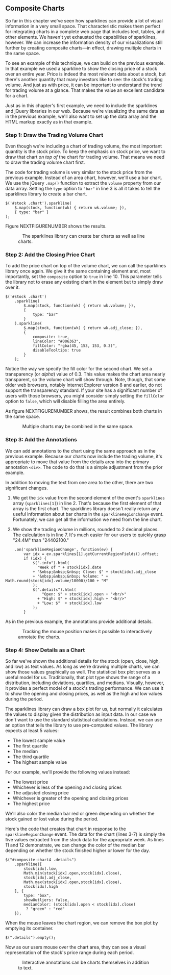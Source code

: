 ## Composite Charts

So far in this chapter we've seen how sparklines can provide a lot of visual information in a very small space. That characteristic makes them perfect for integrating charts in a complete web page that includes text, tables, and other elements. We haven't yet exhausted the capabilities of sparklines, however. We can increase the information density of our visualizations still further by creating composite charts—in effect, drawing multiple charts in the same space.

To see an example of this technique, we can build on the previous example. In that example we used a sparkline to show the closing price of a stock over an entire year. Price is indeed the most relevant data about a stock, but there's another quantity that many investors like to see: the stock's trading volume. And just as with price, it can be important to understand the trend for trading volume at a glance. That makes the value an excellent candidate for a chart.

Just as in this chapter's first example, we need to include the sparklines and jQuery libraries in our web. Because we're visualizing the same data as in the previous example, we'll also want to set up the data array and the <span class="smcp">HTML</span> markup exactly as in that example.

### Step 1: Draw the Trading Volume Chart

Even though we're including a chart of trading volume, the most important quantity is the stock price. To keep the emphasis on stock price, we want to draw that chart _on top of_ the chart for trading volume. That means we need to draw the trading volume chart first.

The code for trading volume is very similar to the stock price from the previous example. Instead of an area chart, however, we'll use a bar chart. We use the jQuery `.map()` function to extract the `volume` property from our data array. Setting the `type` option to `"bar"` in line 3 is all it takes to tell the sparklines library to create a bar chart.

``` {.javascript .numberLines .line-3}
$('#stock .chart').sparkline(
    $.map(stock, function(wk) { return wk.volume; }),
    { type: "bar" }
);
```

Figure NEXTFIGURENUMBER shows the results.

<figure>
<div id="composite-chart1">
<div style="float:left">
<div class="chart"></div>
<div class="info" style="font-size:0.8em">&nbsp;</div>
</div>
<div style="float:left">
<div class="details" style="font-size:0.8em;line-height:1.3em;padding-left:10px;padding-top:1px"></div>
</div>
</div>
<figcaption>The sparklines library can create bar charts as well as line charts.</figcaption>
</figure>

### Step 2: Add the Closing Price Chart

To add the price chart on top of the volume chart, we can call the sparklines library once again. We give it the same containing element and, most importantly, set the `composite` option to `true` in line 10. This parameter tells the library not to erase any existing chart in the element but to simply draw over it.

``` {.javascript .numberLines .line-10}
$('#stock .chart')
    .sparkline(
        $.map(stock, function(wk) { return wk.volume; }),
        { 
            type: "bar" 
        }
    ).sparkline(
        $.map(stock, function(wk) { return wk.adj_close; }),
        {
            composite: true,
            lineColor: "#006363",
            fillColor: "rgba(45, 153, 153, 0.3)",
            disableTooltips: true
        }
    );
```

Notice the way we specify the fill color for the second chart. We set a transparency (or _alpha_) value of 0.3. This value makes the chart area nearly transparent, so the volume chart will show through. Note, though, that some older web browsers, notably Internet Explorer version 8 and earlier, do not support the transparency standard. If your site has a significant number of users with those browsers, you might consider simply setting the `fillColor` option to `false`, which will disable filling the area entirely.

As figure NEXTFIGURENUMBER shows, the result combines both charts in the same space.

<figure>
<div id="composite-chart2">
<div style="float:left">
<div class="chart"></div>
<div class="info" style="font-size:0.8em">&nbsp;</div>
</div>
<div style="float:left">
<div class="details" style="font-size:0.8em;line-height:1.3em;padding-left:10px;padding-top:1px"></div>
</div>
</div>
<figcaption>Multiple charts may be combined in the same space.</figcaption>
</figure>

### Step 3: Add the Annotations

We can add annotations to the chart using the same approach as in the previous example. Because our charts now include the trading volume, it's appropriate to move that value from the details area into the primary annotation `<div>`. The code to do that is a simple adjustment from the prior example.

In addition to moving the text from one area to the other, there are two significant changes.

1. We get the ``idx`` value from the second element of the event's `sparklines` array (`sparklines[1]`) in line 2. That's because the first element of that array is the first chart. The sparklines library doesn't really return any useful information about bar charts in the `sparklineRegionChange` event. Fortunately, we can get all the information we need from the line chart.2. We show the trading volume in millions, rounded to 2 decimal places. The calculation is in line 7. It's much easier for our users to quickly grasp "24.4M" than "24402100."
``` {.javascript .numberLines .line-2 .line-7}
    .on('sparklineRegionChange', function(ev) {
        var idx = ev.sparklines[1].getCurrentRegionFields().offset;
        if (idx) {
            $(".info").html(
              "Week of " + stock[idx].date 
            + "&nbsp;&nbsp;&nbsp; Close: $" + stock[idx].adj_close
            + "&nbsp;&nbsp;&nbsp; Volume: " + Math.round(stock[idx].volume/10000)/100 + "M"
            );
            $(".details").html(
                "Open: $" + stock[idx].open + "<br/>"
              + "High: $" + stock[idx].high + "<br/>"
              + "Low: $"  + stock[idx].low
            );
        }
```
As in the previous example, the annotations provide additional details.

<figure>
<div id="composite-chart3">
<div style="float:left">
<div class="chart"></div>
<div class="info" style="font-size:0.8em">&nbsp;</div>
</div>
<div style="float:left">
<div class="details" style="font-size:0.8em;line-height:1.3em;padding-left:10px;padding-top:1px"></div>
</div>
</div>
<figcaption>Tracking the mouse position makes it possible to interactively annotate the charts.</figcaption>
</figure>

### Step 4: Show Details as a Chart

So far we've shown the additional details for the stock (open, close, high, and low) as text values. As long as we're drawing multiple charts, we can show those values graphically as well. The statistical box plot serves as a useful model for us. Traditionally, that plot type shows the range of a distribution, including deviations, quartiles, and medians. Visually, however, it provides a perfect model of a stock's trading performance. We can use it to show the opening and closing prices, as well as the high and low values during the period.

The sparklines library can draw a box plot for us, but normally it calculates the values to display given the distribution as input data. In our case we don't want to use the standard statistical calculations. Instead, we can use an option that tells the library to use pre-computed values. The library expects at least 5 values:

* The lowest sample value
* The first quartile
* The median
* The third quartile
* The highest sample value

For our example, we'll provide the following values instead:

* The lowest price
* Whichever is less of the opening and closing prices
* The adjusted closing price
* Whichever is greater of the opening and closing prices
* The highest price

We'll also color the median bar red or green depending on whether the stock gained or lost value during the period.

Here's the code that creates that chart in response to the `sparklineRegionChange` event. The data for the chart (lines 3-7) is simply the five values extracted from the stock data for the appropriate week. As lines 11 and 12 demonstrate, we can change the color of the median bar depending on whether the stock finished higher or lower for the day.

``` {.javascript .numberLines}
$("#composite-chart4 .details")
    .sparkline([
        stock[idx].low, 
        Math.min(stock[idx].open,stock[idx].close), 
        stock[idx].adj_close, 
        Math.max(stock[idx].open,stock[idx].close), 
        stock[idx].high
    ], {
        type: "box",
        showOutliers: false,
        medianColor: (stock[idx].open < stock[idx].close)
         ? "green" : "red"
    });
```

When the mouse leaves the chart region, we can remove the box plot by emptying its container.

``` {.javascript .numberLines}
$(".details").empty();
```

Now as our users mouse over the chart area, they can see a visual representation of the stock's price range during each period.

<figure>
<div id="composite-chart4">
<div style="float:left">
<div class="chart"></div>
<div class="info" style="font-size:0.8em">&nbsp;</div>
</div>
<div style="float:left">
<div class="details" style="font-size:0.8em;line-height:1.3em;padding-left:10px;padding-top:1px"></div>
</div>
</div>
<figcaption>Interactive annotations can be charts themselves in addition to text.</figcaption>
</figure>

<script>
;(function(){

    draw = function() {

        var stock = [
          { date: "2012-01-03", open: 409.40, high: 422.75, low: 409.00, close: 422.40, volume: 10283900, adj_close: 416.26 },
          { date: "2012-01-09", open: 425.50, high: 427.75, low: 418.66, close: 419.81, volume:  9327900, adj_close: 413.70 },
          { date: "2012-01-17", open: 424.20, high: 431.37, low: 419.75, close: 420.30, volume: 10673200, adj_close: 414.19 },
          { date: "2012-01-23", open: 422.67, high: 454.45, low: 419.55, close: 447.28, volume: 17397900, adj_close: 440.77 },
          { date: "2012-01-30", open: 445.71, high: 460.00, low: 445.39, close: 459.68, volume: 10817600, adj_close: 452.99 },
          { date: "2012-02-06", open: 458.38, high: 497.62, low: 458.20, close: 493.42, volume: 17778800, adj_close: 486.24 },
          { date: "2012-02-13", open: 499.53, high: 526.29, low: 486.63, close: 502.12, volume: 28314900, adj_close: 494.82 },
          { date: "2012-02-21", open: 506.88, high: 522.90, low: 504.12, close: 522.41, volume: 18499900, adj_close: 514.81 },
          { date: "2012-02-27", open: 521.31, high: 548.21, low: 516.28, close: 545.18, volume: 22964000, adj_close: 537.25 },
          { date: "2012-03-05", open: 545.42, high: 547.74, low: 516.22, close: 545.17, volume: 23951800, adj_close: 537.24 },
          { date: "2012-03-12", open: 548.98, high: 600.01, low: 547.00, close: 585.57, volume: 32158400, adj_close: 577.05 },
          { date: "2012-03-19", open: 598.37, high: 609.65, low: 589.05, close: 596.05, volume: 24402100, adj_close: 587.38 },
          { date: "2012-03-26", open: 599.79, high: 621.45, low: 595.26, close: 599.55, volume: 22840000, adj_close: 590.83 },
          { date: "2012-04-02", open: 601.83, high: 634.66, low: 600.38, close: 633.68, volume: 23635600, adj_close: 624.46 },
          { date: "2012-04-09", open: 626.13, high: 644.00, low: 603.51, close: 605.23, volume: 26127500, adj_close: 596.43 },
          { date: "2012-04-16", open: 610.06, high: 620.25, low: 570.42, close: 572.98, volume: 34975300, adj_close: 564.65 },
          { date: "2012-04-23", open: 570.61, high: 618.00, low: 555.00, close: 603.00, volume: 27794600, adj_close: 594.23 },
          { date: "2012-04-30", open: 597.80, high: 598.40, low: 565.17, close: 565.25, volume: 17607600, adj_close: 557.03 },
          { date: "2012-05-07", open: 561.50, high: 575.88, low: 558.73, close: 566.71, volume: 15505800, adj_close: 558.47 },
          { date: "2012-05-14", open: 562.57, high: 567.51, low: 522.18, close: 530.38, volume: 20281200, adj_close: 522.67 },
          { date: "2012-05-21", open: 534.50, high: 576.50, low: 534.05, close: 562.29, volume: 19540000, adj_close: 554.11 },
          { date: "2012-05-29", open: 570.90, high: 581.50, low: 560.52, close: 560.99, volume: 17166000, adj_close: 552.83 },
          { date: "2012-06-04", open: 561.50, high: 580.58, low: 548.50, close: 580.32, volume: 14813900, adj_close: 571.88 },
          { date: "2012-06-11", open: 587.72, high: 588.50, low: 566.70, close: 574.13, volume: 14293200, adj_close: 565.78 },
          { date: "2012-06-18", open: 570.96, high: 590.00, low: 570.37, close: 582.10, volume: 12654100, adj_close: 573.63 },
          { date: "2012-06-25", open: 577.30, high: 584.00, low: 565.61, close: 584.00, volume: 10630300, adj_close: 575.51 },
          { date: "2012-07-02", open: 584.73, high: 614.34, low: 583.60, close: 605.88, volume: 13795700, adj_close: 597.07 },
          { date: "2012-07-09", open: 605.30, high: 619.87, low: 592.68, close: 604.97, volume: 15001100, adj_close: 596.17 },
          { date: "2012-07-16", open: 605.12, high: 615.35, low: 603.15, close: 604.30, volume: 12013700, adj_close: 595.51 },
          { date: "2012-07-23", open: 594.40, high: 609.68, low: 570.00, close: 585.16, volume: 19578500, adj_close: 576.65 },
          { date: "2012-07-30", open: 590.92, high: 617.98, low: 587.82, close: 615.70, volume: 13593200, adj_close: 606.74 },
          { date: "2012-08-06", open: 617.29, high: 625.00, low: 615.26, close: 621.70, volume:  8955900, adj_close: 615.29 },
          { date: "2012-08-13", open: 623.39, high: 648.19, low: 623.25, close: 648.11, volume: 11240200, adj_close: 641.43 },
          { date: "2012-08-20", open: 650.01, high: 674.88, low: 648.11, close: 663.22, volume: 20349200, adj_close: 656.38 },
          { date: "2012-08-27", open: 679.99, high: 680.87, low: 657.25, close: 665.24, volume: 10987500, adj_close: 658.38 },
          { date: "2012-09-04", open: 665.76, high: 682.48, low: 664.50, close: 680.44, volume: 12724300, adj_close: 673.42 },
          { date: "2012-09-10", open: 680.45, high: 696.98, low: 656.00, close: 691.28, volume: 20736000, adj_close: 684.15 },
          { date: "2012-09-17", open: 699.35, high: 705.07, low: 693.62, close: 700.09, volume: 14332600, adj_close: 692.87 },
          { date: "2012-09-24", open: 686.86, high: 695.12, low: 660.35, close: 667.10, volume: 20459000, adj_close: 660.22 },
          { date: "2012-10-01", open: 671.16, high: 676.75, low: 650.65, close: 652.59, volume: 18290000, adj_close: 645.86 },
          { date: "2012-10-08", open: 646.88, high: 647.56, low: 623.55, close: 629.71, volume: 21378800, adj_close: 623.21 },
          { date: "2012-10-15", open: 632.35, high: 652.79, low: 609.62, close: 609.84, volume: 18514400, adj_close: 603.55 },
          { date: "2012-10-22", open: 612.42, high: 635.38, low: 591.00, close: 604.00, volume: 24908300, adj_close: 597.77 },
          { date: "2012-10-31", open: 594.88, high: 603.00, low: 574.75, close: 576.80, volume: 17508000, adj_close: 570.85 },
          { date: "2012-11-05", open: 583.52, high: 590.74, low: 533.72, close: 547.06, volume: 26312500, adj_close: 543.89 },
          { date: "2012-11-12", open: 554.15, high: 554.50, low: 505.75, close: 527.68, volume: 25590900, adj_close: 524.62 },
          { date: "2012-11-19", open: 540.71, high: 572.00, low: 539.88, close: 571.50, volume: 18856200, adj_close: 568.19 },
          { date: "2012-11-26", open: 575.90, high: 594.25, low: 572.26, close: 585.28, volume: 18505600, adj_close: 581.89 },
          { date: "2012-12-03", open: 593.65, high: 594.59, low: 518.63, close: 533.25, volume: 28073100, adj_close: 530.16 },
          { date: "2012-12-10", open: 525.00, high: 549.56, low: 505.58, close: 509.79, volume: 23891500, adj_close: 506.84 },
          { date: "2012-12-17", open: 508.93, high: 534.90, low: 501.23, close: 519.33, volume: 20790100, adj_close: 516.32 },
          { date: "2012-12-24", open: 520.35, high: 524.25, low: 504.66, close: 509.59, volume: 11496300, adj_close: 506.64 },
          { date: "2012-12-31", open: 510.53, high: 535.40, low: 509.00, close: 532.17, volume: 23553300, adj_close: 529.09 },
        ];
        
        
        $('#composite-chart1 .chart').sparkline(
            $.map(stock, function(wk) { return wk.volume; }),
            {
                type: "bar",
                barColor: chartStyles.color.alternateLight,
                barWidth: 5,
                height: 46,
                width: 300,
                disableTooltips: true
            });
        
        $('#composite-chart2 .chart').sparkline(
            $.map(stock, function(wk) { return wk.volume; }),
            {
                type: "bar",
                barColor: chartStyles.color.alternateLight,
                barWidth: 5,
                height: 46,
                width: 300,
                disableTooltips: true
            }
            )
            .sparkline(
                $.map(stock, function(wk) { return wk.adj_close; }),
                {
                    composite: true,
                    lineColor: chartStyles.color.secondaryDark,
                    fillColor: "rgba(45, 153, 153, 0.3)",
                    spotColor: false,
                    minSpotColor: chartStyles.color.primary,
                    maxSpotColor: chartStyles.color.primary,
                    highlightLineColor: chartStyles.color.primary,
                    highlightSpotColor: chartStyles.color.secondaryDarkest,
                    disableTooltips: true
                }
            );
        
        $('#composite-chart3 .chart').sparkline(
            $.map(stock, function(wk) { return wk.volume; }),
            {
                type: "bar",
                barColor: chartStyles.color.alternateLight,
                barWidth: 5,
                height: 46,
                width: 300,
                disableTooltips: true
            }
            )
            .sparkline(
                $.map(stock, function(wk) { return wk.adj_close; }),
                {
                    composite: true,
                    lineColor: chartStyles.color.secondaryDark,
                    fillColor: "rgba(45, 153, 153, 0.3)",
                    spotColor: false,
                    minSpotColor: chartStyles.color.primary,
                    maxSpotColor: chartStyles.color.primary,
                    highlightLineColor: chartStyles.color.primary,
                    highlightSpotColor: chartStyles.color.secondaryDarkest,
                    disableTooltips: true
                }
            )
            .on('sparklineRegionChange', function(ev) {
                var idx = ev.sparklines[1].getCurrentRegionFields().offset;
                if (idx) {
                    $("#composite-chart3 .info").html(
                      "Week of " + stock[idx].date 
                    + "&nbsp;&nbsp;&nbsp; Close: $" + stock[idx].adj_close
                    + "&nbsp;&nbsp;&nbsp; Volume: " + Math.round(stock[idx].volume/10000)/100 + "M"
                    );
                    $("#composite-chart3 .details").html(
                        "Open: $" + stock[idx].open + "<br/>"
                      + "High: $" + stock[idx].high + "<br/>"
                      + "Low: $"  + stock[idx].low
                    );
                }
            }).on('mouseout', function() {
                $("#composite-chart3 .info").html("&nbsp;");
                $("#composite-chart3 .details").html("");
            });
        
        $('#composite-chart4 .chart').sparkline(
            $.map(stock, function(wk) { return wk.volume; }),
            {
                type: "bar",
                barColor: chartStyles.color.alternateLight,
                barWidth: 5,
                height: 46,
                width: 300,
                disableTooltips: true,
                highlightLighten: 0.8,
            }
            )
            .sparkline(
                $.map(stock, function(wk) { return wk.adj_close; }),
                {
                    composite: true,
                    lineColor: chartStyles.color.secondaryDark,
                    fillColor: "rgba(45, 153, 153, 0.3)",
                    spotColor: false,
                    minSpotColor: chartStyles.color.primary,
                    maxSpotColor: chartStyles.color.primary,
                    highlightLineColor: chartStyles.color.primary,
                    highlightSpotColor: chartStyles.color.secondaryDarkest,
                    disableTooltips: true
                }
            )
            .on('sparklineRegionChange', function(ev) {
                var idx = ev.sparklines[1].getCurrentRegionFields().offset;
                if (idx) {
                    $("#composite-chart4 .info").html(
                      "Week of " + stock[idx].date 
                    + "&nbsp;&nbsp;&nbsp; Close: $" + stock[idx].adj_close
                    + "&nbsp;&nbsp;&nbsp; Volume: " + Math.round(stock[idx].volume/10000)/100 + "M"
                    );
                    $("#composite-chart4 .details")
                        .sparkline([
                            stock[idx].low, 
                            Math.min(stock[idx].open,stock[idx].close), 
                            stock[idx].adj_close, 
                            Math.max(stock[idx].open,stock[idx].close), 
                            stock[idx].high
                        ], {
                            type: "box",
                            showOutliers: false,
                            boxLineColor: chartStyles.color.secondary,
                            whiskerColor: chartStyles.color.secondary,
                            boxFillColor: "#38C2C2",
                            medianColor: (stock[idx].open < stock[idx].close) ? chartStyles.color.alternate : chartStyles.color.primary
                        });
                }
            }).on('mouseout', function() {
                $("#composite-chart4 .info").html("&nbsp;");
                $("#composite-chart4 .details").empty();
            });
    };
    
    if (typeof contentLoaded != "undefined") {
        contentLoaded.done(draw);
    } else {
        window.addEventListener('load', draw);
    }

}());
</script>
